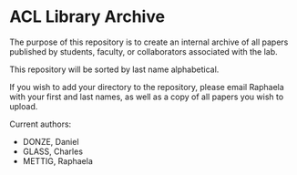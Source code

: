 # ACL Library Archive

The purpose of this repository is to create an internal archive of all papers published by students, faculty, or collaborators associated with the lab. 

This repository will be sorted by last name alphabetical.

If you wish to add your directory to the repository, please email Raphaela with your first and last names, as well as a copy of all papers you wish to upload.

Current authors:

* DONZE, Daniel
* GLASS, Charles
* METTIG, Raphaela 
